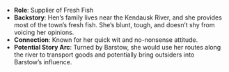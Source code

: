 - **Role**: Supplier of Fresh Fish
- **Backstory**: Hen’s family lives near the Kendausk River, and she provides most of the town’s fresh fish. She’s blunt, tough, and doesn’t shy from voicing her opinions.
- **Connection**: Known for her quick wit and no-nonsense attitude.
- **Potential Story Arc**: Turned by Barstow, she would use her routes along the river to transport goods and potentially bring outsiders into Barstow’s influence.